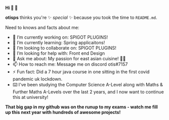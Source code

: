 **Hi 👋  👋**


**otisps** thinks you're ✨ _special_ ✨  because you took the time to  `README.md`. 

Need to knows and facts about me:

- 🔭 I’m currently working on: SPIGOT PLUGINS!
- 🌱 I’m currently learning: Spring applicaitons!
- 👯 I’m looking to collaborate on: SPIGOT PLUGINS!
- 🤔 I’m looking for help with: Front end Design
- 💬 Ask me about: My passion for east asian cuisine! 🍙🍱
- 📫 How to reach me: Message me on discord otis#7157
- ⚡ Fun fact: Did a 7 hour java course in one sitting in the first covid pandemic uk lockdown.
- ⌨️ I've been studying the Computer Science A-Level along with Maths & Further Maths A-Levels over the last 2 years, and I now want to continue this at university!


**That big gap in my github was on the runup to my exams - watch me fill up this next year with hundreds of awesome projects!**
